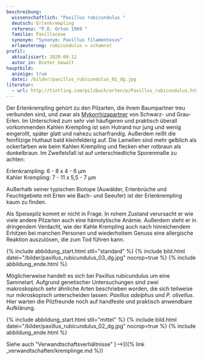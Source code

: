 ```yaml
---
beschreibung:
  wissenschaftlich: "Paxillus rubicundulus "
  deutsch: Erlenkrempling
  referenz: "P.D. Orton 1969 "
  familie: Paxillaceae
  synonym: "Synonym: Paxillus filamentosus"
  erlaeuterung: rubicundulus = schamrot
profil:
  aktualisiert: 2020-09-12
  autor_in: Dieter Gewalt
hauptbild:
  anzeige: true
  datei: /bilder/paxillus_rubicundulus_01_dg.jpg
literatur:
  - url: http://tintling.com/pilzbuch/arten/p/Paxillus_rubicundulus.html
---
```

Der Erlenkrempling gehört zu den Pilzarten, die ihrem Baumpartner treu verbunden sind, und zwar als [Mykorrhizapartner](Mykorrhiza "Glossar") von Schwarz- und Grau-Erlen. Im Unterschied zum sehr viel häufigeren und praktisch überall vorkommenden Kahlen Krempling ist sein Hutrand nur jung und wenig eingerollt, später glatt und nahezu scharfrandig. Außerdem reißt die feinfilzige Huthaut bald kleinfelderig auf. Die Lamellen sind mehr gelblich als ockerfarben wie beim Kahlen Krempling und flecken eher rotbraun als dunkelbraun. Im Zweifelsfall ist auf unterschiedliche Sporenmaße zu achten:

Erlenkrampling: 6 - 8 x 4 - 6 µm\
Kahler Krempling: 7 - 11 x 5,5 - 7 µm

Außerhalb seiner typischen Biotope (Auwälder, Erlenbrüche und Feuchtgebiete mit Erlen wie Bach- und Seeufer) ist der Erlenkrempling kaum zu finden.

Als Speisepilz kommt er nicht in Frage. In rohem Zustand verursacht er wie viele andere Pilzarten auch eine hämolytische Anämie. Außerdem steht er in dringendem Verdacht, wie der Kahle Krempling auch nach hinreichendem Erhitzen bei manchen Personen und wiederholtem Genuss eine allergische Reaktion auszulösen, die zum Tod führen kann.

{% include abbildung_start.html stil="standard" %}
{% include bild.html datei="/bilder/paxillus_rubicundulus_03_dg.jpg" nocrop=true %}
{% include abbildung_ende.html %}

Möglicherweise handelt es sich bei Paxillus rubicundulus um eine Sammelart. Aufgrund genetischer Untersuchungen sind zwei makroskopisch sehr ähnliche Arten beschrieben worden, die sich teilweise nur mikroskopisch unterscheiden lassen: *Paxillus adelphus* und *P.  olivellus*. Hier warten die Pilzfreunde noch auf handfeste und praktisch anwendbare Aufklärung.

{% include abbildung_start.html stil="mittel" %}
{% include bild.html datei="/bilder/paxillus_rubicundulus_02_dg.jpg" nocrop=true %}
{% include abbildung_ende.html %}

Siehe auch "Verwandtschaftsverhältnisse" [-->]({% link _verwandtschaften/kremplinge.md %})